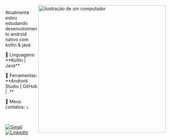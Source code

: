 
 


<img src="https://github.com/developertomaz/imgens/blob/main/computer-illustration.png" alt="ilustração de um computador" min-width="400px" max-width="400px" width="400px" align="right">

<p align="left"> 
 Atualmente estou estudando desenvolvimento android nativo com kotlin & java
</p>

<p align="left">
  🦄 Linguagens: **Koltin | Java**
</p>

<p align="left">
  💼 Ferramentas: **Android Studio | GitHub | .**
</p>

<p align="left">
  💌 Meus contatos: ⤵️
</p>

<br>

<p align="left">
  <a href="" title="Gmail">
  <img src="https://img.shields.io/badge/-Gmail-FF0000?style=flat-square&labelColor=FF0000&logo=gmail&logoColor=white&link=developertomaz@gmail.com" alt="Gmail"/></a>

  <a href="https://www.linkedin.com/in/tomazedewreck/)" title="LinkedIn">
  <img src="https://img.shields.io/badge/-Linkedin-0e76a8?style=flat-square&logo=Linkedin&logoColor=white&link=" alt="LinkedIn"/></a>

</p>
